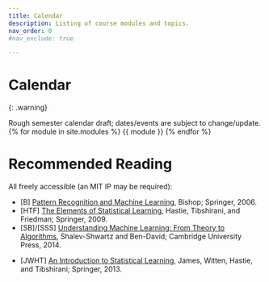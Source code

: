 ```yaml
---
title: Calendar
description: Listing of course modules and topics.
nav_order: 0
#nav_exclude: true

---
```


# Calendar

{: .warning}

Rough semester calendar draft; dates/events are subject to change/update.
{% for module in site.modules %}
{{ module }}
{% endfor %}


# Recommended Reading

All freely accessible (an MIT IP may be required):

- [B] [Pattern Recognition and Machine Learning](https://www.microsoft.com/en-us/research/uploads/prod/2006/01/Bishop-Pattern-Recognition-and-Machine-Learning-2006.pdf), Bishop; Springer, 2006.
- [HTF] [The Elements of Statistical Learning](https://hastie.su.domains/ElemStatLearn/), Hastie, Tibshirani, and Friedman; Springer, 2009.
- [SB]/[SSS] [Understanding Machine Learning: From Theory to Algorithms](http://www.cs.huji.ac.il/~shais/UnderstandingMachineLearning), Shalev-Shwartz and Ben-David; Cambridge University Press, 2014.
<!-- - [SB] [Reinforcement Learning: An Introduction](http://incompleteideas.net/book/RLbook2020trimmed.pdf), Sutton and Barton; The MIT Press, 2018. -->
- [JWHT] [An Introduction to Statistical Learning](https://www.statlearning.com/), James, Witten, Hastie, and Tibshirani; Springer, 2013.
<!-- - [BV] [Convex Optimization](https://web.stanford.edu/~boyd/cvxbook/bv_cvxbook.pdf), Boyd and Vandenberghe; Cambridge University Press, 2004 -->
